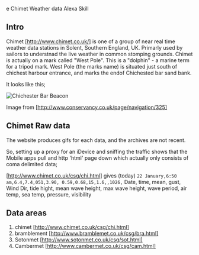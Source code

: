 e Chimet Weather data Alexa Skill

## Intro
Chimet [http://www.chimet.co.uk/] is one of a group of near real time weather data stations in Solent, Southern England, UK.  Primarly used by sailors to understnad the live weather in common stomping grounds.  Chimet is actually on a mark called "West Pole".  This is a "dolphin" - a marine term for a tripod mark.  West Pole (the marks name) is situated just south of chichest harbour entrance, and marks the endof Chichested bar sand bank.

It looks like this;

![Chichester Bar Beacon](http://www.conservancy.co.uk/cache/sidebar-assets-assets-nav_3-jpg-w=316-h=1000-t=constrain.jpg)

Image from [http://www.conservancy.co.uk/page/navigation/325]

## Chimet Raw data

The website produces gifs for each data, and the archives are not recent.

So, setting up a proxy for an iDevice and sniffing the traffic shows that the Mobile apps pull and http 'html' page down which actually only consists of coma delimited data;

[http://www.chimet.co.uk/csg/chi.html] gives (today)
`22 January,6:50 am,6.4,7.4,051,3.90, 0.59,0.68,15,1.6,,1026,`
Date, time, mean, gust, Wind Dir, tide hight, mean wave height, max wave height, wave period, air temp, sea temp, pressure, visibility


## Data areas
1. chimet [http://www.chimet.co.uk/csg/chi.html]
2. bramblement [http://www.bramblemet.co.uk/csg/bra.html]
3. Sotonmet [http://www.sotonmet.co.uk/csg/sot.html]
4. Cambermet [http://www.cambermet.co.uk/csg/cam.html]
